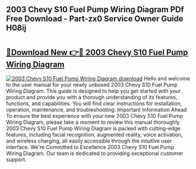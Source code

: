 ## 2003 Chevy S10 Fuel Pump Wiring Diagram PDf Free Download - Part-zx0 Service Owner Guide H08ij

# <h2><a href="http://dfs0x4.blite.top/?on=2003+Chevy+S10+Fuel+Pump+Wiring+Diagram">🔗Download New 👉🔴 2003 Chevy S10 Fuel Pump Wiring Diagram</a></h2>

[![2003 Chevy S10 Fuel Pump Wiring Diagram download](https://i.imgur.com/lujVjoI.png)](http://dfs0x4.blite.top/?on=2003+Chevy+S10+Fuel+Pump+Wiring+Diagram)
Hello and welcome to the user manual for your newly unboxed 2003 Chevy S10 Fuel Pump Wiring Diagram. This guide is designed to help you get started with your product and provide you with a thorough understanding of its features, functions, and capabilities. You will find clear instructions for installation, operation, maintenance, and troubleshooting. Important Information Ahead To ensure the best experience with your new 2003 Chevy S10 Fuel Pump Wiring Diagram, please take a moment to review this manual thoroughly. 2003 Chevy S10 Fuel Pump Wiring Diagram is packed with cutting-edge features, including facial recognition, augmented reality, voice activation, and wireless charging, all easily accessible through the intuitive user interface. We're Committed to Excellence 2003 Chevy S10 Fuel Pump Wiring Diagram. Our team is dedicated to providing exceptional customer support.
